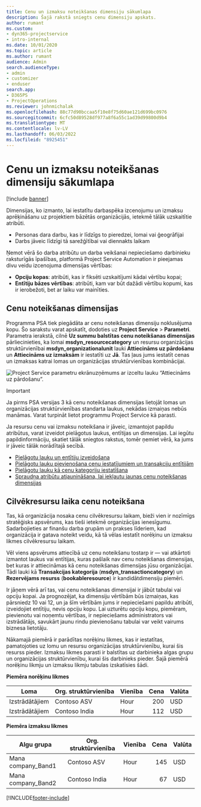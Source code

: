 ```yaml
---
title: Cenu un izmaksu noteikšanas dimensiju sākumlapa
description: Šajā rakstā sniegts cenu dimensiju apskats.
author: rumant
ms.custom:
- dyn365-projectservice
- intro-internal
ms.date: 10/01/2020
ms.topic: article
ms.author: rumant
audience: Admin
search.audienceType:
- admin
- customizer
- enduser
search.app:
- D365PS
- ProjectOperations
ms.reviewer: johnmichalak
ms.openlocfilehash: 88c77d90bccaa5f10e8f75d60ae121d699bc0976
ms.sourcegitcommit: 6cfc50d89528df977a8f6a55c1ad39d99800d9b4
ms.translationtype: MT
ms.contentlocale: lv-LV
ms.lasthandoff: 06/03/2022
ms.locfileid: "8925451"
---
```

# <a name="pricing-and-costing-dimensions-home-page"></a>Cenu un izmaksu noteikšanas dimensiju sākumlapa

[!include [banner](../includes/psa-now-project-operations.md)]

Dimensijas, ko izmanto, lai iestatītu darbaspēka izcenojumu un izmaksu aprēķināšanu uz projektiem bāzētās organizācijās, ietekmē tālāk uzskaitītie atribūti.

- Personas dara darbu, kas ir līdzīgs to pieredzei, lomai vai ģeogrāfijai
- Darbs jāveic līdzīgi tā sarežģītībai vai diennakts laikam

Ņemot vērā šo darba atribūtu un darba veikšanai nepieciešamo darbinieku raksturīgās īpašības, platformā Project Service Automation ir pieejamas divu veidu izcenojuma dimensijas vērtības: 

- **Opciju kopas**: atribūti, kas ir fiksēti uzskaitījumi kādai vērtību kopai;
- **Entītiju bāzes vērtības**: atribūti, kam var būt dažādi vērtību kopumi, kas ir ierobežoti, bet ar laiku var mainīties.

## <a name="pricing-dimensions"></a>Cenu noteikšanas dimensijas

Programma PSA tiek piegādāta ar cenu noteikšanas dimensiju noklusējuma kopu. Šo sarakstu varat apskatīt, dodoties uz **Project Service** > **Parametri**. Parametra ierakstā, cilnē **Uz summu balstītas cenu noteikšanas dimensijas** pārliecinieties, ka lomai **msdyn_resourcecategory** un resursu organizācijas struktūrvienībai **msdyn_organizationalunit** lauki **Attiecināms uz pārdošanu** un **Attiecināms uz izmaksām** ir iestatīti uz **Jā**. Tas ļaus jums iestatīt cenas un izmaksas katrai lomas un organizācijas struktūrvienības kombinācijai.

![Project Service parametru ekrānuzņēmums ar izceltu lauku “Attiecināms uz pārdošanu”.](media/PS-OOB-parameters.png)

> [!IMPORTANT]
> Ja pirms PSA versijas 3 kā cenu noteikšanas dimensijas lietojāt lomas un organizācijas struktūrvienības standarta laukus, nekādas izmaiņas nebūs manāmas. Varat turpināt lietot programmu Project Service kā parasti. 

Ja resursu cenu vai izmaksu noteikšana ir jāveic, izmantojot papildu atribūtus, varat izveidot pielāgotus laukus, entītijas un dimensijas. Lai iegūtu papildinformāciju, skatiet tālāk sniegtos rakstus, tomēr ņemiet vērā, ka jums ir jāveic tālāk norādītajā secībā.

- [Pielāgotu lauku un entītiju izveidošana](create-custom-fields-entities.md)
- [Pielāgotu lauku pievienošana cenu iestatījumiem un transakciju entītijām](field-references.md)
- [Pielāgotu lauku kā cenu kategoriju iestatīšana ](set-up-pricing-dimensions.md)
- [Spraudņa atribūtu atjaunināšana, lai iekļautu jaunas cenu noteikšanas dimensijas](update-plug-in-attributes.md)

## <a name="pricing-human-resource-time"></a>Cilvēkresursu laika cenu noteikšana
Tas, kā organizācija nosaka cenu cilvēkresursu laikam, bieži vien ir nozīmīgs stratēģisks apsvērums, kas tieši ietekmē organizācijas ienesīgumu. Sadarbojieties ar finanšu darba grupām un prakses līderiem, kad organizācija ir gatava noteikt veidu, kā tā vēlas iestatīt norēķinu un izmaksu likmes cilvēkresursu laikam.

Vēl viens apsvērums attiecībā uz cenu noteikšanu tostarp ir — vai atkārtoti izmantot laukus vai entītijas, kuras pašlaik nav cenu noteikšanas dimensijas, bet kuras ir attiecināmas kā cenu noteikšanas dimensijas jūsu organizācijai. Tādi lauki kā **Transakcijas kategorija** (**msdyn_transactioncategory**) un **Rezervējams resurss** (**bookableresource**) ir kandidātdimensiju piemēri. 

Ir jāņem vērā arī tas, vai cenu noteikšanas dimensijai ir jābūt tabulai vai opciju kopai. Ja prognozējat, ka dimensiju vērtībām būs izmaiņas, kas pārsniedz 10 vai 12, un ja šīm vērtībām jums ir nepieciešami papildu atribūti, izveidojiet entītiju, nevis opciju kopu. Lai uzturētu opciju kopu, piemēram, pievienotu vai noņemtu vērtības, ir nepieciešams administrators vai izstrādātājs, savukārt jaunu rindu pievienošanu tabulai var veikt vairums biznesa lietotāju.

Nākamajā piemērā ir parādītas norēķinu likmes, kas ir iestatītas, pamatojoties uz lomu un resursu organizācijas struktūrvienību, kurai šis resurss pieder. Izmaksu likmes parasti ir balstītas uz darbinieka algas grupu un organizācijas struktūrvienību, kurai šis darbinieks pieder. Šajā piemērā norēķinu likmju un izmaksu likmju tabulas izskatīsies šādi.

**Piemēra norēķinu likmes**

| Loma        | Org. struktūrvienība    |Vienība      |Cena      |Valūta  |
| ------------|-------------|----------|----------:|----------|
| Izstrādātājiem   | Contoso ASV  |Hour | 200|USD     |
| Izstrādātājiem   | Contoso India |Hour|   112|USD     |


**Piemēra izmaksu likmes**

| Algu grupa     | Org. struktūrvienība    |Vienība      |Cena      |Valūta  |
| ----------------|-------------|----------|----------:|----------|
| Mana company_Band1 | Contoso ASV  |Hour | 145|USD     |
| Mana company_Band2 | Contoso India |Hour|   67|USD     |


[!INCLUDE[footer-include](../includes/footer-banner.md)]
